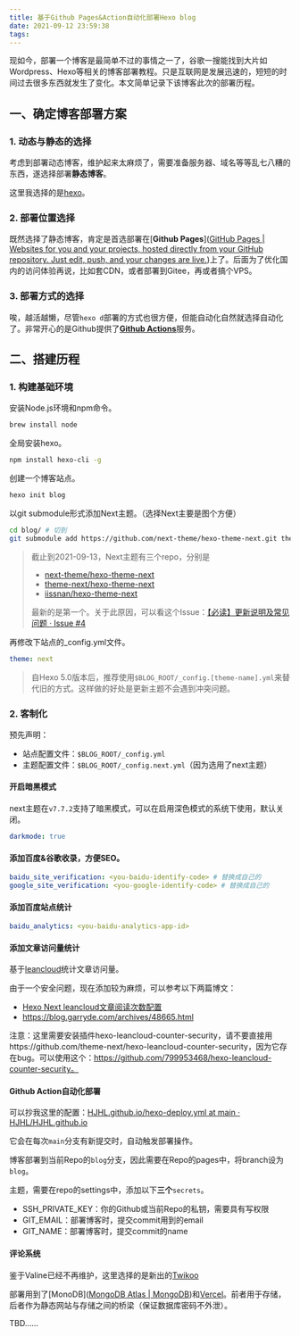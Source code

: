 ```yaml
---
title: 基于Github Pages&Action自动化部署Hexo blog
date: 2021-09-12 23:59:38
tags:
---
```


现如今，部署一个博客是最简单不过的事情之一了，谷歌一搜能找到大片如Wordpress、Hexo等相关的博客部署教程。只是互联网是发展迅速的，短短的时间过去很多东西就发生了变化。本文简单记录下该博客此次的部署历程。

<!-- more -->

## 一、确定博客部署方案

### 1. 动态与静态的选择

考虑到部署动态博客，维护起来太麻烦了，需要准备服务器、域名等等乱七八糟的东西，遂选择部署**静态博客**。

这里我选择的是[hexo](https://hexo.io)。

### 2. 部署位置选择

既然选择了静态博客，肯定是首选部署在[**Github Pages**]([GitHub Pages | Websites for you and your projects, hosted directly from your GitHub repository. Just edit, push, and your changes are live.](https://pages.github.com/))上了。后面为了优化国内的访问体验再说，比如套CDN，或者部署到Gitee，再或者搞个VPS。

### 3. 部署方式的选择

唉，越活越懒，尽管`hexo d`部署的方式也很方便，但能自动化自然就选择自动化了。非常开心的是Github提供了[**Github Actions**](https://github.com/features/actions)服务。



## 二、搭建历程

### 1. 构建基础环境

安装Node.js环境和npm命令。

```bash
brew install node
```

 全局安装hexo。

```bash
npm install hexo-cli -g
```

创建一个博客站点。

```bash
hexo init blog
```

以git submodule形式添加Next主题。（选择Next主要是图个方便）

```bash
cd blog/ # 切到
git submodule add https://github.com/next-theme/hexo-theme-next.git themes/next
```

> 截止到2021-09-13，Next主题有三个repo，分别是
>
> * [next-theme/hexo-theme-next](https://github.com/next-theme/hexo-theme-next)
> * [theme-next/hexo-theme-next](https://github.com/theme-next/hexo-theme-next)
> * [iissnan/hexo-theme-next](https://github.com/iissnan/hexo-theme-next)
>
> 最新的是第一个。关于此原因，可以看这个Issue：[【必读】更新说明及常见问题 · Issue #4 ](https://github.com/next-theme/hexo-theme-next/issues/4)

再修改下站点的_config.yml文件。

```yaml
theme: next
```

> 自Hexo 5.0版本后，推荐使用`$BLOG_ROOT/_config.[theme-name].yml`来替代旧的方式。这样做的好处是更新主题不会遇到冲突问题。

### 2. 客制化

预先声明：

* 站点配置文件：`$BLOG_ROOT/_config.yml`
* 主题配置文件：`$BLOG_ROOT/_config.next.yml`（因为选用了next主题）

#### 开启暗黑模式

next主题在`v7.7.2`支持了暗黑模式，可以在启用深色模式的系统下使用，默认关闭。

```yml
darkmode: true
```

#### 添加百度&谷歌收录，方便SEO。

```yml
baidu_site_verification: <you-baidu-identify-code> # 替换成自己的
google_site_verification: <you-google-identify-code> # 替换成自己的
```

#### 添加百度站点统计

```yml
baidu_analytics: <you-baidu-analytics-app-id>
```

#### 添加文章访问量统计

基于[leancloud](https://leancloud.cn)统计文章访问量。

由于一个安全问题，现在添加较为麻烦，可以参考以下两篇博文：

* [Hexo Next leancloud文章阅读次数配置](https://www.jianshu.com/p/e0a719bac963)
* https://blog.garryde.com/archives/48665.html

注意：这里需要安装插件hexo-leancloud-counter-security，请不要直接用https://github.com/theme-next/hexo-leancloud-counter-security，因为它存在bug。可以使用这个：https://github.com/799953468/hexo-leancloud-counter-security。

#### Github Action自动化部署

可以抄我这里的配置：[HJHL.github.io/hexo-deploy.yml at main · HJHL/HJHL.github.io](https://github.com/HJHL/HJHL.github.io/blob/main/.github/workflows/hexo-deploy.yml)

它会在每次`main`分支有新提交时，自动触发部署操作。

博客部署到当前Repo的`blog`分支，因此需要在Repo的pages中，将branch设为`blog`。

主题，需要在repo的settings中，添加以下**三个**`secrets`。

* SSH_PRIVATE_KEY：你的Github或当前Repo的私钥，需要具有写权限
* GIT_EMAIL：部署博客时，提交commit用到的email
* GIT_NAME：部署博客时，提交commit的name

#### 评论系统

鉴于Valine已经不再维护，这里选择的是新出的[Twikoo](https://twikoo.js.org/)

部署用到了[MonoDB]([MongoDB Atlas | MongoDB](https://www.mongodb.com/zh-cn/cloud/atlas/register))和[Vercel](https://vercel.com/)。前者用于存储，后者作为静态网站与存储之间的桥梁（保证数据库密码不外泄）。

TBD……
